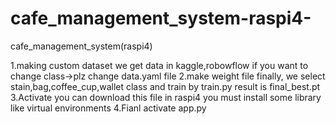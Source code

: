 # cafe_management_system-raspi4-
cafe_management_system(raspi4)

<How to use>
1.making custom dataset
we get data in kaggle,robowflow
if you want to change class->plz change data.yaml file
2.make weight file
finally, we select stain,bag,coffee_cup,wallet class and train by train.py
result is final_best.pt
3.Activate
you can download this file in raspi4
you must install some library like virtual environments
4.Fianl
activate app.py

